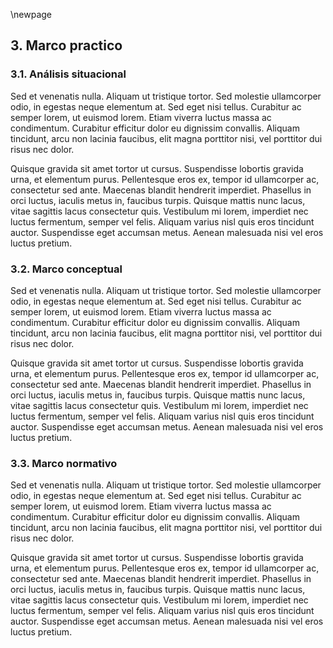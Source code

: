 \newpage

## 3. Marco practico

### 3.1. Análisis situacional

Sed et venenatis nulla. Aliquam ut tristique tortor. Sed molestie ullamcorper odio, in egestas neque elementum at. Sed eget nisi tellus. Curabitur ac semper lorem, ut euismod lorem. Etiam viverra luctus massa ac condimentum. Curabitur efficitur dolor eu dignissim convallis. Aliquam tincidunt, arcu non lacinia faucibus, elit magna porttitor nisi, vel porttitor dui risus nec dolor.

Quisque gravida sit amet tortor ut cursus. Suspendisse lobortis gravida urna, et elementum purus. Pellentesque eros ex, tempor id ullamcorper ac, consectetur sed ante. Maecenas blandit hendrerit imperdiet. Phasellus in orci luctus, iaculis metus in, faucibus turpis. Quisque mattis nunc lacus, vitae sagittis lacus consectetur quis. Vestibulum mi lorem, imperdiet nec luctus fermentum, semper vel felis. Aliquam varius nisl quis eros tincidunt auctor. Suspendisse eget accumsan metus. Aenean malesuada nisi vel eros luctus pretium.

### 3.2. Marco conceptual

Sed et venenatis nulla. Aliquam ut tristique tortor. Sed molestie ullamcorper odio, in egestas neque elementum at. Sed eget nisi tellus. Curabitur ac semper lorem, ut euismod lorem. Etiam viverra luctus massa ac condimentum. Curabitur efficitur dolor eu dignissim convallis. Aliquam tincidunt, arcu non lacinia faucibus, elit magna porttitor nisi, vel porttitor dui risus nec dolor.

Quisque gravida sit amet tortor ut cursus. Suspendisse lobortis gravida urna, et elementum purus. Pellentesque eros ex, tempor id ullamcorper ac, consectetur sed ante. Maecenas blandit hendrerit imperdiet. Phasellus in orci luctus, iaculis metus in, faucibus turpis. Quisque mattis nunc lacus, vitae sagittis lacus consectetur quis. Vestibulum mi lorem, imperdiet nec luctus fermentum, semper vel felis. Aliquam varius nisl quis eros tincidunt auctor. Suspendisse eget accumsan metus. Aenean malesuada nisi vel eros luctus pretium.

### 3.3. Marco normativo

Sed et venenatis nulla. Aliquam ut tristique tortor. Sed molestie ullamcorper odio, in egestas neque elementum at. Sed eget nisi tellus. Curabitur ac semper lorem, ut euismod lorem. Etiam viverra luctus massa ac condimentum. Curabitur efficitur dolor eu dignissim convallis. Aliquam tincidunt, arcu non lacinia faucibus, elit magna porttitor nisi, vel porttitor dui risus nec dolor.

Quisque gravida sit amet tortor ut cursus. Suspendisse lobortis gravida urna, et elementum purus. Pellentesque eros ex, tempor id ullamcorper ac, consectetur sed ante. Maecenas blandit hendrerit imperdiet. Phasellus in orci luctus, iaculis metus in, faucibus turpis. Quisque mattis nunc lacus, vitae sagittis lacus consectetur quis. Vestibulum mi lorem, imperdiet nec luctus fermentum, semper vel felis. Aliquam varius nisl quis eros tincidunt auctor. Suspendisse eget accumsan metus. Aenean malesuada nisi vel eros luctus pretium.
